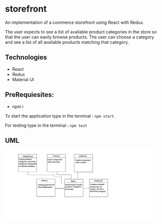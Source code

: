 # storefront

An implementation of a commerce storefront using React with Redux.

The user expects to see a list of available product categories in the store so that the user can easily browse products. The user can choose a category and see a list of all available products matching that category.

## Technologies

- React
- Redux
- Material UI

## PreRequiesites:

- npm i 

To start the application type in the terminal : `npm start`

For testing type in the terminal : `npm test`

## UML

![](./assets/UML.JPG)
